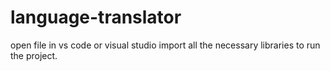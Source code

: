 # language-translator
open file in vs code or visual studio import all the necessary libraries to run the project.
